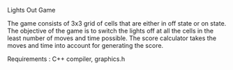 Lights Out Game

The game consists of 3x3 grid of cells that are either in off state or on state. The objective of the game is to switch the lights off at all the cells in the least number of moves and time possible. The score calculator takes the moves and time into account for generating the score.

Requirements : C++ compiler, graphics.h
